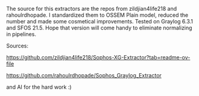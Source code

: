The source for this extractors are the repos from zildjian4life218 and rahoulrdhopade. I standardized them to OSSEM Plain model, reduced the number and made some cosmetical improvements.
Tested on Graylog 6.3.1 and SFOS 21.5. 
Hope that version will come handy to eliminate normalizing in pipelines.

Sources:

https://github.com/zildjian4life218/Sophos-XG-Extractor?tab=readme-ov-file

https://github.com/rahoulrdhopade/Sophos_Graylog_Extractor

and AI for the hard work :)
